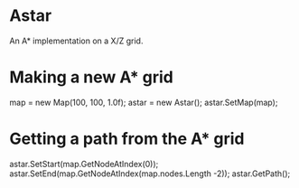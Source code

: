 # Astar
An A* implementation on a X/Z grid.

# Making a new A* grid

map = new Map(100, 100, 1.0f);
astar = new Astar();
astar.SetMap(map);

# Getting a path from the A* grid

astar.SetStart(map.GetNodeAtIndex(0));
astar.SetEnd(map.GetNodeAtIndex(map.nodes.Length -2));
astar.GetPath();
